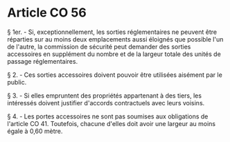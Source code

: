 # Article CO 56

§ 1er. - Si, exceptionnellement, les sorties réglementaires ne peuvent être réparties sur au moins deux emplacements aussi éloignés que possible l'un de l'autre, la commission de sécurité peut demander des sorties accessoires en supplément du nombre et de la largeur totale des unités de passage réglementaires.

§ 2. - Ces sorties accessoires doivent pouvoir être utilisées aisément par le public.

§ 3. - Si elles empruntent des propriétés appartenant à des tiers, les intéressés doivent justifier d'accords contractuels avec leurs voisins.

§ 4. - Les portes accessoires ne sont pas soumises aux obligations de l'article CO 41. Toutefois, chacune d'elles doit avoir une largeur au moins égale à 0,60 mètre.
